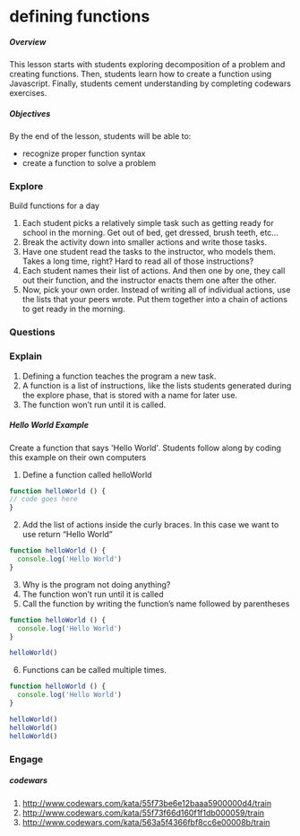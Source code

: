 # defining functions

##### Overview
This lesson starts with students exploring decomposition of a problem and creating functions. Then, students learn how to create a function using Javascript. Finally, students cement understanding by completing codewars exercises.

##### Objectives
By the end of the lesson, students will be able to:
  - recognize proper function syntax
  - create a function to solve a problem

### Explore
Build functions for a day

1. Each student picks a relatively simple task such as getting ready for school in the morning. Get out of bed, get dressed, brush teeth, etc...
2. Break the activity down into smaller actions and write those tasks.
3. Have one student read the tasks to the instructor, who models them. Takes a long time, right? Hard to read all of those instructions?
4. Each student names their list of actions. And then one by one, they call out their function, and the instructor enacts them one after the other.
5. Now, pick your own order. Instead of writing all of individual actions, use the lists that your peers wrote. Put them together into a chain of actions to get ready in the morning.


### Questions

### Explain

1. Defining a function teaches the program a new task.
2. A function is a list of instructions, like the lists students generated during the explore phase, that is stored with a name for later use.
3. The function won’t run until it is called.

##### Hello World Example
Create a function that says 'Hello World'. Students follow along by coding this example on their own computers

1. Define a function called helloWorld

  ```js
  function helloWorld () {
  // code goes here
  }
  ```
2. Add the list of actions inside the curly braces. In this case we want to use return “Hello World”

  ```js
  function helloWorld () {
  	console.log('Hello World')
  }
  ```
3. Why is the program not doing anything?
4. The function won’t run until it is called
5. Call the function by writing the function’s name followed by parentheses

  ```js
  function helloWorld () {
  	console.log('Hello World')
  }

  helloWorld()
  ```
6. Functions can be called multiple times.

  ```js
  function helloWorld () {
  	console.log('Hello World')
  }

  helloWorld()
  helloWorld()
  helloWorld()
  ```
### Engage

##### codewars
1. http://www.codewars.com/kata/55f73be6e12baaa5900000d4/train
2. http://www.codewars.com/kata/55f73f66d160f1f1db000059/train
3. http://www.codewars.com/kata/563a5f4366fbf8cc6e00008b/train
